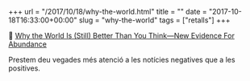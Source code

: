 +++
url = "/2017/10/18/why-the-world.html"
title = ""
date = "2017-10-18T16:33:00+00:00"
slug = "why-the-world"
tags = ["retalls"]
+++

📎 [Why the World Is (Still) Better Than You Think—New Evidence For Abundance](https://singularityhub.com/2017/10/12/why-the-world-is-still-better-than-you-think-new-evidence-for-abundance/)

Prestem deu vegades més atenció a les notícies negatives que a les positives.
